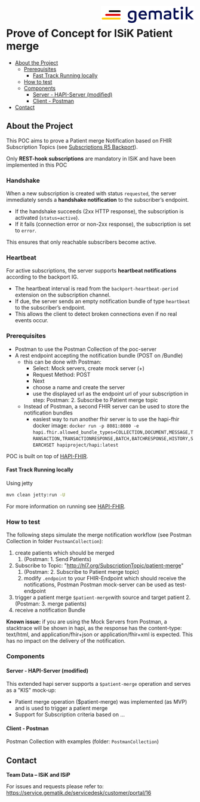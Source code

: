 <img align="right" width="250" height="47" src="/material/Gematik_Logo_Flag.svg"/> <br/>

# Prove of Concept for ISiK Patient merge

<!-- vscode-markdown-toc -->
* [About the Project](#AbouttheProject)
	* [Prerequisites](#Prerequisites)
		* [Fast Track Running locally](#FastTrackRunninglocally)
	* [How to test](#Howtotest)
	* [Components](#Components)
		* [ Server - HAPI-Server (modified)](#Server-HAPI-Servermodified)
		* [Client - Postman](#Client-Postman)
* [Contact](#Contact)

<!-- vscode-markdown-toc-config
	numbering=false
	autoSave=true
	/vscode-markdown-toc-config -->
<!-- /vscode-markdown-toc -->

## <a name='AbouttheProject'></a>About the Project
This POC aims to prove a Patient merge Notification based on FHIR Subscription Topics (see [Subscriptions R5 Backport](https://hl7.org/fhir/uv/subscriptions-backport/)).

Only **REST-hook subscriptions** are mandatory in ISiK and have been implemented in this POC 

### Handshake
When a new subscription is created with status `requested`, the server immediately sends a **handshake notification** to the subscriber’s endpoint.  
- If the handshake succeeds (2xx HTTP response), the subscription is activated (`status=active`).  
- If it fails (connection error or non-2xx response), the subscription is set to `error`.  

This ensures that only reachable subscribers become active.

### Heartbeat
For active subscriptions, the server supports **heartbeat notifications** according to the backport IG.  
- The heartbeat interval is read from the `backport-heartbeat-period` extension on the subscription channel.  
- If due, the server sends an empty notification bundle of type `heartbeat` to the subscriber’s endpoint.  
- This allows the client to detect broken connections even if no real events occur.  

### <a name='Prerequisites'></a>Prerequisites

- Postman to use the Postman Collection of the poc-server
- A rest endpoint accepting the notification bundle (POST on /Bundle)
  - this can be done with Postman:
    - Select: Mock servers, create mock server (+)
    - Request Method: POST
    - Next
    - choose a name and create the server
    - use the displayed url as the endpoint url of your subscription in step: Postman: 2. Subscribe to Patient merge topic
  - Instead of Postman, a second FHIR server can be used to store the notification bundles
    - easiest way to run another fhir server is to use the hapi-fhir docker image: `docker run -p 8081:8080 -e hapi.fhir.allowed_bundle_types=COLLECTION,DOCUMENT,MESSAGE,TRANSACTION,TRANSACTIONRESPONSE,BATCH,BATCHRESPONSE,HISTORY,SEARCHSET hapiproject/hapi:latest`

POC is built on top of [HAPI-FHIR](https://github.com/hapifhir/hapi-fhir-jpaserver-starter).

#### <a name='FastTrackRunninglocally'></a>Fast Track Running locally

 Using jetty
```bash
mvn clean jetty:run -U
```
For more information on running see [HAPI-FHIR](https://github.com/hapifhir/hapi-fhir-jpaserver-starter).

### <a name='Howtotest'></a>How to test
The following steps simulate the merge notification workflow (see Postman Collection in folder `PostmanCollection`):

1. create patients which should be merged
   1. (Postman: 1. Send Patients)
1. Subscribe to Topic: "http://hl7.org/SubscriptionTopic/patient-merge"
   1. (Postman: 2. Subscribe to Patient merge topic)
   2. modify `.endpoint` to your FHIR-Endpoint which should receive the notifications, Postman Postman mock-server can be used as test-endpoint
1. trigger a patient merge `$patient-merge`with source and target patient
   2.  (Postman: 3. merge patients)
1. receive a notification Bundle

**Known issue:**  if you are using the Mock Servers from Postman, a stacktrace will be shown in hapi, as the response has the content-type: text/html, and application/fhir+json or application/fhir+xml is expected.
This has no impact on the delivery of the notification.

### <a name='Components'></a>Components

#### <a name='Server-HAPI-Servermodified'></a> Server - HAPI-Server (modified)
This extended hapi server supports a `$patient-merge` operation and serves as a "KIS" mock-up:
- Patient merge operation ($patient-merge) was implemented (as MVP) and is used to trigger a patient merge
- Support for Subscription criteria based on ...

#### <a name='Client-Postman'></a>Client - Postman
Postman Collection with examples (folder: `PostmanCollection`)

## <a name='Contact'></a>Contact

**Team Data – ISiK and ISiP**

For issues and requests please refer to:
https://service.gematik.de/servicedesk/customer/portal/16

